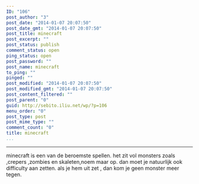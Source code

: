 ```yaml
---
ID: "106"
post_author: "3"
post_date: "2014-01-07 20:07:50"
post_date_gmt: "2014-01-07 20:07:50"
post_title: minecraft
post_excerpt: ""
post_status: publish
comment_status: open
ping_status: open
post_password: ""
post_name: minecraft
to_ping: ""
pinged: ""
post_modified: "2014-01-07 20:07:50"
post_modified_gmt: "2014-01-07 20:07:50"
post_content_filtered: ""
post_parent: "0"
guid: http://sebito.iliu.net/wp/?p=106
menu_order: "0"
post_type: post
post_mime_type: ""
comment_count: "0"
title: minecraft
...
```

---

minecraft is een van de  beroemste spellen.
het zit vol monsters zoals ,crepers ,zombies en skaleten,noem maar op.
dan moet je natuurlijk ook difficulty aan zetten.
als je hem uit zet ,
dan kom je geen monster meer tegen.
